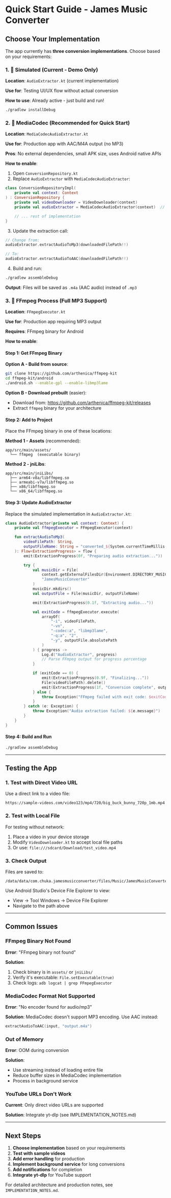 # Quick Start Guide - James Music Converter

## Choose Your Implementation

The app currently has **three conversion implementations**. Choose based on your requirements:

### 1. 🎯 Simulated (Current - Demo Only)
**Location**: `AudioExtractor.kt` (current implementation)

**Use for**: Testing UI/UX flow without actual conversion

**How to use**: Already active - just build and run!

```bash
./gradlew installDebug
```

### 2. 📱 MediaCodec (Recommended for Quick Start)
**Location**: `MediaCodecAudioExtractor.kt`

**Use for**: Production app with AAC/M4A output (no MP3)

**Pros**: No external dependencies, small APK size, uses Android native APIs

**How to enable**:

1. Open `ConversionRepository.kt`
2. Replace `AudioExtractor` with `MediaCodecAudioExtractor`:

```kotlin
class ConversionRepositoryImpl(
    private val context: Context
) : ConversionRepository {
    private val videoDownloader = VideoDownloader(context)
    private val audioExtractor = MediaCodecAudioExtractor(context)  // ← Change this

    // ... rest of implementation
}
```

3. Update the extraction call:
```kotlin
// Change from:
audioExtractor.extractAudioToMp3(downloadedFilePath!!)

// To:
audioExtractor.extractAudioToAAC(downloadedFilePath!!)
```

4. Build and run:
```bash
./gradlew assembleDebug
```

**Output**: Files will be saved as `.m4a` (AAC audio) instead of `.mp3`

### 3. 🎵 FFmpeg Process (Full MP3 Support)
**Location**: `FFmpegExecutor.kt`

**Use for**: Production app requiring MP3 output

**Requires**: FFmpeg binary for Android

**How to enable**:

#### Step 1: Get FFmpeg Binary

**Option A - Build from source**:
```bash
git clone https://github.com/arthenica/ffmpeg-kit
cd ffmpeg-kit/android
./android.sh --enable-gpl --enable-libmp3lame
```

**Option B - Download prebuilt** (easier):
- Download from: https://github.com/arthenica/ffmpeg-kit/releases
- Extract `ffmpeg` binary for your architecture

#### Step 2: Add to Project

Place the FFmpeg binary in one of these locations:

**Method 1 - Assets** (recommended):
```
app/src/main/assets/
  └── ffmpeg  (executable binary)
```

**Method 2 - jniLibs**:
```
app/src/main/jniLibs/
  ├── arm64-v8a/libffmpeg.so
  ├── armeabi-v7a/libffmpeg.so
  ├── x86/libffmpeg.so
  └── x86_64/libffmpeg.so
```

#### Step 3: Update AudioExtractor

Replace the simulated implementation in `AudioExtractor.kt`:

```kotlin
class AudioExtractor(private val context: Context) {
    private val ffmpegExecutor = FFmpegExecutor(context)

    fun extractAudioToMp3(
        videoFilePath: String,
        outputFileName: String = "converted_${System.currentTimeMillis()}.mp3"
    ): Flow<ExtractionProgress> = flow {
        emit(ExtractionProgress(0f, "Preparing audio extraction..."))

        try {
            val musicDir = File(
                context.getExternalFilesDir(Environment.DIRECTORY_MUSIC),
                "JamesMusicConverter"
            )
            musicDir.mkdirs()
            val outputFile = File(musicDir, outputFileName)

            emit(ExtractionProgress(0.1f, "Extracting audio..."))

            val exitCode = ffmpegExecutor.execute(
                arrayOf(
                    "-i", videoFilePath,
                    "-vn",
                    "-codec:a", "libmp3lame",
                    "-q:a", "2",
                    "-y", outputFile.absolutePath
                )
            ) { progress ->
                Log.d("AudioExtractor", progress)
                // Parse FFmpeg output for progress percentage
            }

            if (exitCode == 0) {
                emit(ExtractionProgress(0.9f, "Finalizing..."))
                File(videoFilePath).delete()
                emit(ExtractionProgress(1f, "Conversion complete", outputFile.absolutePath, outputFile.length()))
            } else {
                throw Exception("FFmpeg failed with exit code: $exitCode")
            }
        } catch (e: Exception) {
            throw Exception("Audio extraction failed: ${e.message}")
        }
    }
}
```

#### Step 4: Build and Run
```bash
./gradlew assembleDebug
```

---

## Testing the App

### 1. Test with Direct Video URL

Use a direct link to a video file:
```
https://sample-videos.com/video123/mp4/720/big_buck_bunny_720p_1mb.mp4
```

### 2. Test with Local File

For testing without network:
1. Place a video in your device storage
2. Modify `VideoDownloader.kt` to accept local file paths
3. Or use: `file:///sdcard/Download/test_video.mp4`

### 3. Check Output

Files are saved to:
```
/data/data/com.chuka.jamesmusicconverter/files/Music/JamesMusicConverter/
```

Use Android Studio's Device File Explorer to view:
- View → Tool Windows → Device File Explorer
- Navigate to the path above

---

## Common Issues

### FFmpeg Binary Not Found

**Error**: "FFmpeg binary not found"

**Solution**:
1. Check binary is in `assets/` or `jniLibs/`
2. Verify it's executable: `File.setExecutable(true)`
3. Check logs: `adb logcat | grep FFmpegExecutor`

### MediaCodec Format Not Supported

**Error**: "No encoder found for audio/mp3"

**Solution**: MediaCodec doesn't support MP3 encoding. Use AAC instead:
```kotlin
extractAudioToAAC(input, "output.m4a")
```

### Out of Memory

**Error**: OOM during conversion

**Solution**:
- Use streaming instead of loading entire file
- Reduce buffer sizes in MediaCodec implementation
- Process in background service

### YouTube URLs Don't Work

**Current**: Only direct video URLs are supported

**Solution**: Integrate yt-dlp (see IMPLEMENTATION_NOTES.md)

---

## Next Steps

1. **Choose implementation** based on your requirements
2. **Test with sample videos**
3. **Add error handling** for production
4. **Implement background service** for long conversions
5. **Add notifications** for completion
6. **Integrate yt-dlp** for YouTube support

For detailed architecture and production notes, see `IMPLEMENTATION_NOTES.md`.
